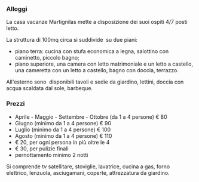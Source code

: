 ### Alloggi

La casa vacanze Martignilas mette a disposizione dei suoi ospiti 4/7 posti letto.

La struttura di 100mq circa si suddivide  su due piani:

* piano terra: cucina con stufa economica a legna, salottino con caminetto, piccolo bagno;
* piano superiore, una camera con letto matrimoniale e un letto a castello, una cameretta con un letto a castello, bagno con doccia, terrazzo.

All'esterno sono  disponibili tavoli e sedie da giardino, lettini, doccia con acqua scaldata dal sole, barbeque.

### Prezzi

* Aprile - Maggio - Settembre - Ottobre (da 1 a 4 persone) € 80
* Giugno (minimo da 1 a 4 persone) € 90
* Luglio  (minimo da 1 a  4 persone) € 100
* Agosto (minimo da 1 a 4 persone) € 110
* € 20, per ogni persona in più oltre le 4 
* € 30, per pulizie finali
* pernottamento minimo 2 notti

Si comprende tv satellitare, stoviglie, lavatrice, cucina a gas, forno elettrico, lenzuola, asciugamani, coperte, attrezzatura da giardino.
